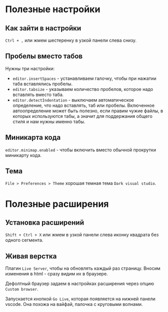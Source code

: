 # Полезные настройки

## Как зайти в настройки

`Ctrl + ,` или жмем шестеренку в узкой панели слева снизу.

## Пробелы вместо табов

Нужны три настройки:

* `editor.insertSpaces` - устанавливаем галочку, чтобы при нажатии таба вставлялись пробелы.
* `editor.tabsize` - указываем количество пробелов, которое надо вставлять вместо таба.
* `editor.detectIndentation` - выключаем автоматическое определение, что надо вставлять, таб или пробелы. Включенное автоопределение может быть полезно, если правим чужие файлы, в которых используются табы, а значит для поддержания общего стиля и нам нужны именно табы.

## Миникарта кода

`editor.minimap.enabled` - чтобы включить вместо обычной прокрутки миникарту кода.

## Тема

`File > Preferences > Theme` хорошая темная тема `Dark visual studio`.

# Полезные расширения

## Установка расширений

`Shift + Ctrl + X` или жмем в узкой панели слева иконку квадрата без одного сегмента.

## Живая верстка

Плагин `Live Server`, чтобы на обновлять каждый раз страницу. Вносим изменения в html - сразу видим их в браузере.

Дефолтный браузер задаем в настройках расширения через опцию `Custom browser`. 

Запускается кнопкой `Go Live`, которая появляется на нижней панели vscode. Она похожа на вайфай, палочка с круговыми волнами.